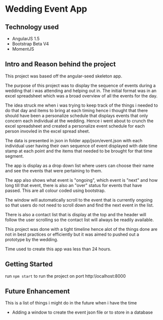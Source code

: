 # Wedding Event App

## Technology used
- AngularJS 1.5
- Bootstrap Beta V4
- MomentJS

## Intro and Reason behind the project

This project was based off the angular-seed skeleton app.

The purpose of this project was to display the sequence of events during a wedding that i was attending and helping out in. The initial format was in an excel spreadsheet which was a broad overview of all the events for the day. 

The idea struck me when i was trying to keep track of the things i needed to do that day and items to bring at each timing hence i thought that there should have been a personalize schedule that displays events that only concern each individual at the wedding. Hence i went about to crunch the excel spreadsheet and created a personalize event schedule for each person invovled in the excel spread sheet.

The data is presented in json in folder app/json/event.json with each individual user having their own sequence of event displayed with date time stamp at each point and the items that needed to be brought for that time segment.

The app is display as a drop down list where users can choose their name and see the events that were pertaining to them. 

The app also shows what event is "ongoing", which event is "next" and how long till that event, there is also an "over" status for events that have passed. This are all colour coded using bootstrap.

The window will automatically scroll to the event that is currently ongoing so that users do not need to scroll down and find the next event in the list.

There is also a contact list that is display at the top and the header will follow the user scrolling so the contact list will always be readily available.

This project was done with a tight timeline hence alot of the things done are not in best practices or efficiently but it was aimed to pushed out a prototype by the wedding. 

Time used to create this app was less than 24 hours.

## Getting Started

run ```npm start``` to run the project on port http:\\localhost:8000


## Future Enhancement

This is a list of things i might do in the future when i have the time

- Adding a window to create the event json file or to store in a database
